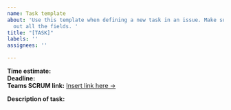 ```yaml
---
name: Task template
about: 'Use this template when defining a new task in an issue. Make sure to fill
  out all the fields. '
title: "[TASK]"
labels: ''
assignees: ''

---
```


**Time estimate:**  
**Deadline:**  
**Teams SCRUM link:** [Insert link here ->]()  

**Description of task:**

